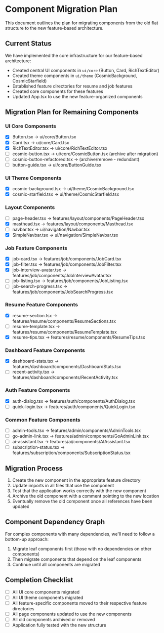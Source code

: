 # Component Migration Plan

This document outlines the plan for migrating components from the old flat structure to the new feature-based architecture.

## Current Status

We have implemented the core infrastructure for our feature-based architecture:
- Created central UI components in `ui/core` (Button, Card, RichTextEditor)
- Created theme components in `ui/theme` (CosmicBackground, CosmicStarfield)
- Established feature directories for resume and job features
- Created core components for these features
- Updated App.tsx to use the new feature-organized components

## Migration Plan for Remaining Components

### UI Core Components
- [x] Button.tsx → ui/core/Button.tsx
- [x] Card.tsx → ui/core/Card.tsx
- [x] RichTextEditor.tsx → ui/core/RichTextEditor.tsx
- [ ] cosmic-button.tsx → ui/core/CosmicButton.tsx (archive after migration)
- [ ] cosmic-button-refactored.tsx → (archive/remove - redundant)
- [ ] button-guide.tsx → ui/core/ButtonGuide.tsx

### UI Theme Components
- [x] cosmic-background.tsx → ui/theme/CosmicBackground.tsx
- [x] cosmic-starfield.tsx → ui/theme/CosmicStarfield.tsx

### Layout Components
- [ ] page-header.tsx → features/layout/components/PageHeader.tsx
- [x] masthead.tsx → features/layout/components/Masthead.tsx
- [ ] navbar.tsx → ui/navigation/Navbar.tsx
- [x] SimpleNavbar.tsx → ui/navigation/SimpleNavbar.tsx

### Job Feature Components
- [x] job-card.tsx → features/job/components/JobCard.tsx
- [x] job-filter.tsx → features/job/components/JobFilter.tsx
- [x] job-interview-avatar.tsx → features/job/components/JobInterviewAvatar.tsx
- [ ] job-listing.tsx → features/job/components/JobListing.tsx
- [ ] job-search-progress.tsx → features/job/components/JobSearchProgress.tsx

### Resume Feature Components
- [x] resume-section.tsx → features/resume/components/ResumeSections.tsx
- [ ] resume-template.tsx → features/resume/components/ResumeTemplate.tsx
- [x] resume-tips.tsx → features/resume/components/ResumeTips.tsx

### Dashboard Feature Components
- [x] dashboard-stats.tsx → features/dashboard/components/DashboardStats.tsx
- [ ] recent-activity.tsx → features/dashboard/components/RecentActivity.tsx

### Auth Feature Components
- [x] auth-dialog.tsx → features/auth/components/AuthDialog.tsx
- [ ] quick-login.tsx → features/auth/components/QuickLogin.tsx

### Common Feature Components
- [ ] admin-tools.tsx → features/admin/components/AdminTools.tsx
- [ ] go-admin-link.tsx → features/admin/components/GoAdminLink.tsx
- [ ] ai-assistant.tsx → features/ai/components/AIAssistant.tsx
- [ ] subscription-status.tsx → features/subscription/components/SubscriptionStatus.tsx

## Migration Process
1. Create the new component in the appropriate feature directory
2. Update imports in all files that use the component
3. Test that the application works correctly with the new component
4. Archive the old component with a comment pointing to the new location
5. Eventually remove the old component once all references have been updated

## Component Dependency Graph
For complex components with many dependencies, we'll need to follow a bottom-up approach:
1. Migrate leaf components first (those with no dependencies on other components)
2. Then migrate components that depend on the leaf components
3. Continue until all components are migrated

## Completion Checklist
- [ ] All UI core components migrated
- [ ] All UI theme components migrated
- [ ] All feature-specific components moved to their respective feature directories
- [ ] All page components updated to use the new components
- [ ] All old components archived or removed
- [ ] Application fully tested with the new structure